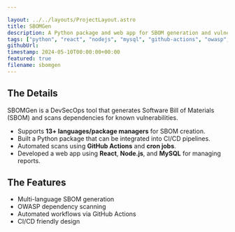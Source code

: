 ```yaml
---

layout: ../../layouts/ProjectLayout.astro
title: SBOMGen
description: A Python package and web app for SBOM generation and vulnerability scanning, supporting 13+ ecosystems.
tags: ["python", "react", "nodejs", "mysql", "github-actions", "owasp", "sbom", "devsecops"]
githubUrl: 
timestamp: 2024-05-10T00:00:00+00:00
featured: true
filename: sbomgen
---
```


## The Details

SBOMGen is a DevSecOps tool that generates Software Bill of Materials (SBOM) and scans dependencies for known vulnerabilities.

- Supports **13+ languages/package managers** for SBOM creation.
- Built a Python package that can be integrated into CI/CD pipelines.
- Automated scans using **GitHub Actions** and **cron jobs**.
- Developed a web app using **React**, **Node.js**, and **MySQL** for managing reports.

## The Features

- Multi-language SBOM generation
- OWASP dependency scanning
- Automated workflows via GitHub Actions
- CI/CD friendly design
